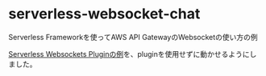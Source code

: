 # serverless-websocket-chat
Serverless Frameworkを使ってAWS API GatewayのWebsocketの使い方の例

[Serverless Websockets Pluginの例](https://github.com/serverless/serverless-websockets-plugin/tree/master/example)を、pluginを使用せずに動かせるようにしました。
